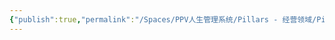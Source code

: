 ```yaml
---
{"publish":true,"permalink":"/Spaces/PPV人生管理系统/Pillars - 经营领域/Pillars - 人生经营领域/运动/增肌减脂计划/力量训练动作库/哑铃飞鸟.md","created":"2025-07-07T18:43:22.813+08:00","modified":"2025-07-09T00:22:52.318+08:00","published":"2025-07-09T00:22:52.318+08:00","cssclasses":""}
---
```


